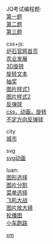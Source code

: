 
JQ考试编程题:<br/>
[第一题](http://jinyuezhong.github.io/考试大题/10-12-考试.html)<br/>
[第二题](http://jinyuezhong.github.io/考试大题/10-12-考试2.html)<br/>
[第三题](http://jinyuezhong.github.io/考试大题/10-12-考试3.html)<br/>


css+js:<br/>
[炉石官网首页](http://jinyuezhong.github.io/css.js/lushi/lushi.html)<br/>
[农业发展](http://jinyuezhong.github.io/Agricultural/html/Home.html)<br/>
[3D旋转](http://jinyuezhong.github.io/css.js/lianshi/3Dxuanzhuan.html)<br/>
[旋转文本](http://jinyuezhong.github.io/css.js/lianshi/xuanzhuan.html)<br/>
[抽奖](http://jinyuezhong.github.io/css.js/lianshi/chojian)<br/>
[图片样式1](http://jinyuezhong.github.io/css.js/lianshi/tupianscript.html)<br/>
[图片样式2](http://jinyuezhong.github.io/css.js/lianshi/tupianyanshi+css.html)<br/>
[反弹球](http://jinyuezhong.github.io/css.js/tantiao.html)<br/>
[css，动画，旋转](http://jinyuezhong.github.io/css.js/lianshi/10-2-transform.html)<br/>
[不定方向反弹球](http://jinyuezhong.github.io/css.js/lianshi/fangtangqiu.html)<br/>

city<br/>
[城市](http://jinyuezhong.github.io/city/cityxuan.html)<br/>

svg<br/>
[svg动画](http://jinyuezhong.github.io/svg/10-4-SVG.html)<br/>

luan:<br/>
[图形选择](http://jinyuezhong.github.io/luan/图形选择.html)<br/>
[图片分割](http://jinyuezhong.github.io/luan/图片分割.html)<br/>
[菜单选择](http://jinyuezhong.github.io/luan/菜单选择.html)<br/>
[飞机大战](http://jinyuezhong.github.io/luan/飞机大战.html)<br/>
[图片放大镜](http://jinyuezhong.github.io/luan/tupian.html)<br/>
[轮播图](http://jinyuezhong.github.io/luan/lunbo.html)<br/>
[小车跑路](http://jinyuezhong.github.io/luan/小车跑路.html)<br/>

[xm](http://jinyuezhong.github.io/niuyou/niu-html/niuyouniu.html)
